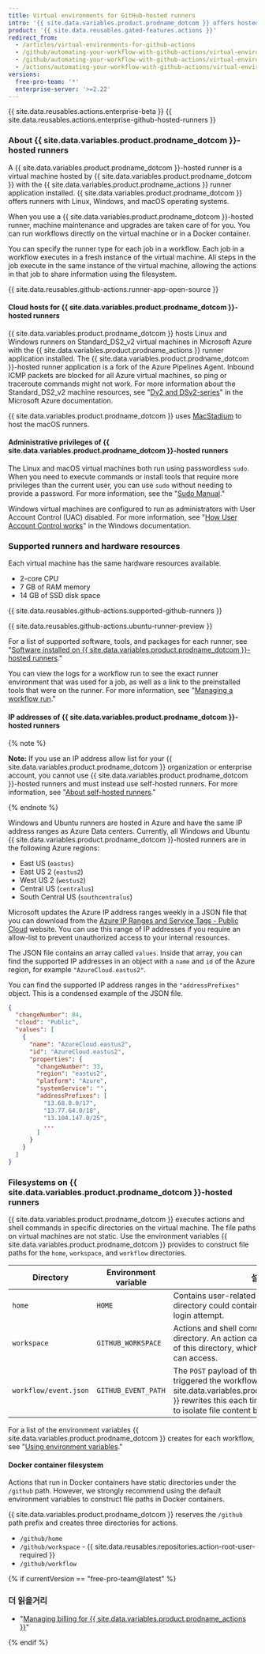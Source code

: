 ```yaml
---
title: Virtual environments for GitHub-hosted runners
intro: '{{ site.data.variables.product.prodname_dotcom }} offers hosted virtual machines to run workflows. The virtual machine contains an environment of tools, packages, and settings available for {{ site.data.variables.product.prodname_actions }} to use.'
product: '{{ site.data.reusables.gated-features.actions }}'
redirect_from:
  - /articles/virtual-environments-for-github-actions
  - /github/automating-your-workflow-with-github-actions/virtual-environments-for-github-actions
  - /github/automating-your-workflow-with-github-actions/virtual-environments-for-github-hosted-runners
  - /actions/automating-your-workflow-with-github-actions/virtual-environments-for-github-hosted-runners
versions:
  free-pro-team: '*'
  enterprise-server: '>=2.22'
---
```


{{ site.data.reusables.actions.enterprise-beta }}
{{ site.data.reusables.actions.enterprise-github-hosted-runners }}

### About {{ site.data.variables.product.prodname_dotcom }}-hosted runners

A {{ site.data.variables.product.prodname_dotcom }}-hosted runner is a virtual machine hosted by {{ site.data.variables.product.prodname_dotcom }} with the {{ site.data.variables.product.prodname_actions }} runner application installed. {{ site.data.variables.product.prodname_dotcom }} offers runners with Linux, Windows, and macOS operating systems.

When you use a {{ site.data.variables.product.prodname_dotcom }}-hosted runner, machine maintenance and upgrades are taken care of for you. You can run workflows directly on the virtual machine or in a Docker container.

You can specify the runner type for each job in a workflow. Each job in a workflow executes in a fresh instance of the virtual machine. All steps in the job execute in the same instance of the virtual machine, allowing the actions in that job to share information using the filesystem.

{{ site.data.reusables.github-actions.runner-app-open-source }}

#### Cloud hosts for {{ site.data.variables.product.prodname_dotcom }}-hosted runners

{{ site.data.variables.product.prodname_dotcom }} hosts Linux and Windows runners on Standard_DS2_v2 virtual machines in Microsoft Azure with the {{ site.data.variables.product.prodname_actions }} runner application installed. The {{ site.data.variables.product.prodname_dotcom }}-hosted runner application is a fork of the Azure Pipelines Agent. Inbound ICMP packets are blocked for all Azure virtual machines, so ping or traceroute commands might not work. For more information about the Standard_DS2_v2 machine resources, see "[Dv2 and DSv2-series](https://docs.microsoft.com/en-us/azure/virtual-machines/dv2-dsv2-series#dsv2-series)" in the Microsoft Azure documentation.

{{ site.data.variables.product.prodname_dotcom }} uses [MacStadium](https://www.macstadium.com/) to host the macOS runners.

#### Administrative privileges of {{ site.data.variables.product.prodname_dotcom }}-hosted runners

The Linux and macOS virtual machines both run using passwordless `sudo`. When you need to execute commands or install tools that require more privileges than the current user, you can use `sudo` without needing to provide a password. For more information, see the "[Sudo Manual](https://www.sudo.ws/man/1.8.27/sudo.man.html)."

Windows virtual machines are configured to run as administrators with User Account Control (UAC) disabled. For more information, see "[How User Account Control works](https://docs.microsoft.com/en-us/windows/security/identity-protection/user-account-control/how-user-account-control-works)" in the Windows documentation.

### Supported runners and hardware resources

Each virtual machine has the same hardware resources available.

- 2-core CPU
- 7 GB of RAM memory
- 14 GB of SSD disk space

{{ site.data.reusables.github-actions.supported-github-runners }}

{{ site.data.reusables.github-actions.ubuntu-runner-preview }}

For a list of supported software, tools, and packages for each runner, see "[Software installed on {{ site.data.variables.product.prodname_dotcom }}-hosted runners](/actions/reference/software-installed-on-github-hosted-runners)."

You can view the logs for a workflow run to see the exact runner environment that was used for a job, as well as a link to the preinstalled tools that were on the runner. For more information, see "[Managing a workflow run](/actions/configuring-and-managing-workflows/managing-a-workflow-run#viewing-your-workflow-history)."


#### IP addresses of {{ site.data.variables.product.prodname_dotcom }}-hosted runners

{% note %}

**Note:** If you use an IP address allow list for your {{ site.data.variables.product.prodname_dotcom }} organization or enterprise account, you cannot use {{ site.data.variables.product.prodname_dotcom }}-hosted runners and must instead use self-hosted runners. For more information, see "[About self-hosted runners](/actions/hosting-your-own-runners/about-self-hosted-runners)."

{% endnote %}

Windows and Ubuntu runners are hosted in Azure and have the same IP address ranges as Azure Data centers. Currently, all Windows and Ubuntu {{ site.data.variables.product.prodname_dotcom }}-hosted runners are in the following Azure regions:

- East US (`eastus`)
- East US 2 (`eastus2`)
- West US 2 (`westus2`)
- Central US (`centralus`)
- South Central US (`southcentralus`)

Microsoft updates the Azure IP address ranges weekly in a JSON file that you can download from the [Azure IP Ranges and Service Tags - Public Cloud](https://www.microsoft.com/en-us/download/details.aspx?id=56519) website. You can use this range of IP addresses if you require an allow-list to prevent unauthorized access to your internal resources.

The JSON file contains an array called `values`. Inside that array, you can find the supported IP addresses in an object with a `name` and `id` of the Azure region, for example `"AzureCloud.eastus2"`.

You can find the supported IP address ranges in the `"addressPrefixes"` object. This is a condensed example of the JSON file.

```json
{
  "changeNumber": 84,
  "cloud": "Public",
  "values": [
    {
      "name": "AzureCloud.eastus2",
      "id": "AzureCloud.eastus2",
      "properties": {
        "changeNumber": 33,
        "region": "eastus2",
        "platform": "Azure",
        "systemService": "",
        "addressPrefixes": [
          "13.68.0.0/17",
          "13.77.64.0/18",
          "13.104.147.0/25",
          ...
        ]
      }
    }
  ]
}
```

### Filesystems on {{ site.data.variables.product.prodname_dotcom }}-hosted runners

{{ site.data.variables.product.prodname_dotcom }} executes actions and shell commands in specific directories on the virtual machine. The file paths on virtual machines are not static. Use the environment variables {{ site.data.variables.product.prodname_dotcom }} provides to construct file paths for the `home`, `workspace`, and `workflow` directories.

| Directory             | Environment variable | 설명                                                                                                                                                                                                         |
| --------------------- | -------------------- | ---------------------------------------------------------------------------------------------------------------------------------------------------------------------------------------------------------- |
| `home`                | `HOME`               | Contains user-related data. For example, this directory could contain credentials from a login attempt.                                                                                                    |
| `workspace`           | `GITHUB_WORKSPACE`   | Actions and shell commands execute in this directory. An action can modify the contents of this directory, which subsequent actions can access.                                                            |
| `workflow/event.json` | `GITHUB_EVENT_PATH`  | The `POST` payload of the webhook event that triggered the workflow. {{ site.data.variables.product.prodname_dotcom }} rewrites this each time an action executes to isolate file content between actions. |

For a list of the environment variables {{ site.data.variables.product.prodname_dotcom }} creates for each workflow, see "[Using environment variables](/github/automating-your-workflow-with-github-actions/using-environment-variables)."

#### Docker container filesystem

Actions that run in Docker containers have static directories under the `/github` path. However, we strongly recommend using the default environment variables to construct file paths in Docker containers.

{{ site.data.variables.product.prodname_dotcom }} reserves the `/github` path prefix and creates three directories for actions.

- `/github/home`
- `/github/workspace` - {{ site.data.reusables.repositories.action-root-user-required }}
- `/github/workflow`

{% if currentVersion == "free-pro-team@latest" %}

### 더 읽을거리
- "[Managing billing for {{ site.data.variables.product.prodname_actions }}](/github/setting-up-and-managing-billing-and-payments-on-github/managing-billing-for-github-actions)"

{% endif %}

